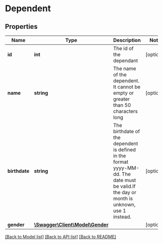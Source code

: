 # Dependent

## Properties
Name | Type | Description | Notes
------------ | ------------- | ------------- | -------------
**id** | **int** | The id of the dependant | [optional] 
**name** | **string** | The name of the dependent. It cannot be empty or greater than 50 characters long | [optional] 
**birthdate** | **string** | The birthdate of the dependent is defined in the format yyyy-MM-dd.  The date must be valid.If the day or month is unknown, use 1 instead. | [optional] 
**gender** | [**\Swagger\Client\Model\Gender**](Gender.md) |  | [optional] 

[[Back to Model list]](../../README.md#documentation-for-models) [[Back to API list]](../../README.md#documentation-for-api-endpoints) [[Back to README]](../../README.md)

